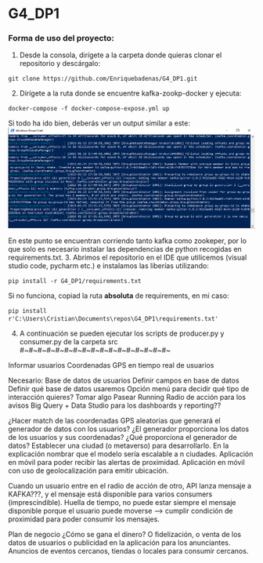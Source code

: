 # G4_DP1
### Forma de uso del proyecto:


1. Desde la consola, dirígete a la carpeta donde quieras clonar el repositorio y descárgalo:
```console
git clone https://github.com/Enriquebadenas/G4_DP1.git
```
2. Dirígete a la ruta donde se encuentre kafka-zookp-docker y ejecuta:
```
docker-compose -f docker-compose-expose.yml up
```
Si todo ha ido bien, deberás ver un output similar a este:
![img_1.png](images/img_1.png)

En este punto se encuentran corriendo tanto kafka como zookeper, por lo que solo es necesario instalar las dependencias de python recogidas en requirements.txt.
3. Abrimos el repositorio en el IDE que utilicemos (visual studio code, pycharm etc.) e instalamos las liberías utilizando:
```
pip install -r G4_DP1/requirements.txt
```
Si no funciona, copiad la ruta **absoluta** de requirements, en mi caso:
```
pip install r'C:\Users\Cristian\Documents\repos\G4_DP1\requirements.txt'
```
4. A continuación se pueden ejecutar los scripts de producer.py y consumer.py de la carpeta src
#~#~#~#~#~#~#~#~#~#~#~#~#~#~#~#~#~


Informar usuarios
Coordenadas GPS en tiempo real de usuarios

Necesario:
Base de datos de usuarios
Definir campos en base de datos
Definir qué base de datos usaremos
Opción menú para decidir qué tipo de interacción quieres?
Tomar algo
Pasear
Running
Radio de acción para los avisos
Big Query + Data Studio para los dashboards y reporting??

¿Hacer match de las coordenadas GPS aleatorias que generará el generador de datos con los usuarios?
¿El generador proporciona los datos de los usuarios y sus coordenadas? ¿Qué proporciona el generador de datos?
Establecer una ciudad (o metaverso) para desarrollarlo. En la explicación nombrar que el modelo sería escalable a n ciudades.
Aplicación en móvil para poder recibir las alertas de proximidad.
Aplicación en móvil con uso de geolocalización para emitir ubicación.

Cuando un usuario entre en el radio de acción de otro, API lanza mensaje a KAFKA???, y el mensaje está disponible para varios consumers (imprescindible). Huella de tiempo, no puede estar siempre el mensaje disponible porque el usuario puede moverse --> cumplir condición de proximidad para poder consumir los mensajes.

Plan de negocio
¿Cómo se gana el dinero? O fidelización, o venta de los datos de usuarios o publicidad en la aplicación para los anunciantes. Anuncios de eventos cercanos, tiendas o locales para consumir cercanos.
